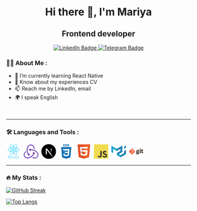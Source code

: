<div align="center">

# Hi there 👋, I'm Mariya
## Frontend developer
<div id="badges" >
  <a href="https://www.linkedin.com/in/mariya-kushlianskaya/">
     <img src="https://img.shields.io/badge/LinkedIn-blue?logo=linkedin&logoColor=white&style=for-the-badge" alt="LinkedIn Badge"/>
  </a>
   <a href="https://t.me/mariya_kalib">
     <img src="https://img.shields.io/badge/Telegram-blue?logo=telegram&logoColor=white&style=for-the-badge" alt="Telegram Badge"/>
   </a>
</div>

</div>

### :woman_technologist: About Me :
 - 🌱 I’m currently learning React Native
 - 📄 Know about my experiences CV
 - 📫 Reach me by LinkedIn, email
 - 🌍 I speak English

<img src="https://komarev.com/ghpvc/?username=kalibria&style=flat-square&color=blue" alt="" align="center"/>

---

  
### :hammer_and_wrench: Languages and Tools :
  
  <img src="https://github.com/devicons/devicon/blob/master/icons/react/react-original-wordmark.svg" title="React" alt="React" width="40" height="40"/>&nbsp;
  <img src="https://github.com/devicons/devicon/blob/master/icons/redux/redux-original.svg" title="Redux" alt="Redux " width="40" height="40"/>&nbsp;
  <img src="https://github.com/devicons/devicon/blob/master/icons/nextjs/nextjs-original.svg" title="Next.js" alt="Redux " width="40" height="40"/>&nbsp;
  <img src="https://github.com/devicons/devicon/blob/master/icons/css3/css3-plain-wordmark.svg"  title="CSS3" alt="CSS" width="40" height="40"/>&nbsp;
  <img src="https://github.com/devicons/devicon/blob/master/icons/html5/html5-original.svg" title="HTML5" alt="HTML" width="40" height="40"/>&nbsp;
  <img src="https://github.com/devicons/devicon/blob/master/icons/javascript/javascript-original.svg" title="JavaScript" alt="JavaScript" width="40" height="40"/>&nbsp;
  <img src="https://github.com/devicons/devicon/blob/master/icons/materialui/materialui-original.svg" title="Material UI" alt="Material UI" width="40" height="40"/>&nbsp;
 <img src="https://github.com/devicons/devicon/blob/master/icons/git/git-original-wordmark.svg" title="Git" alt="Git" width="40" height="40"/>

 ---

### :fire: My Stats :
<div>
  
  [![GitHub Streak](https://github-readme-streak-stats.herokuapp.com?user=kalibria)](https://git.io/streak-stats)
  
</div>
<div>
  
  [![Top Langs](https://github-readme-stats.vercel.app/api/top-langs/?username=kalibria&layout=compact&theme=vision-friendly-dark)](https://github.com/anuraghazra/github-readme-stats)
  
</div>

